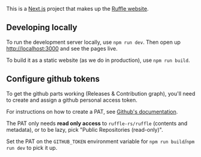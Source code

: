 This is a [Next.js](https://nextjs.org/) project that makes up the [Ruffle website](https://ruffle.rs).

## Developing locally

To run the development server locally, use `npm run dev`. Then open up  [http://localhost:3000](http://localhost:3000) and see the pages live.

To build it as a static website (as we do in production), use `npm run build`.

## Configure github tokens

To get the github parts working (Releases & Contribution graph), you'll need to create and assign a github personal access token.

For instructions on how to create a PAT, see [Github's documentation](https://docs.github.com/en/authentication/keeping-your-account-and-data-secure/managing-your-personal-access-tokens#creating-a-fine-grained-personal-access-token).

The PAT only needs **read only access** to `ruffle-rs/ruffle` (contents and metadata), or to be lazy, pick "Public Repositories (read-only)".

Set the PAT on the `GITHUB_TOKEN` environment variable for `npm run build`/`npm run dev` to pick it up.
